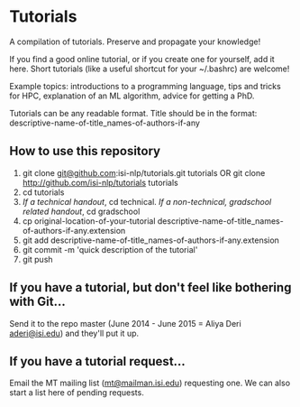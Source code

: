 Tutorials
========

A compilation of tutorials. Preserve and propagate your knowledge!

If you find a good online tutorial, or if you create one for yourself, add it here.
Short tutorials (like a useful shortcut for your ~/.bashrc) are welcome!

Example topics: introductions to a programming language, tips and tricks for HPC, explanation of an ML algorithm, advice for getting a PhD.

Tutorials can be any readable format. Title should be in the format: descriptive-name-of-title_names-of-authors-if-any


How to use this repository
--------------------------

1. git clone git@github.com:isi-nlp/tutorials.git tutorials   OR   git clone http://github.com/isi-nlp/tutorials tutorials
2. cd tutorials
3. *If a technical handout*, cd technical. *If a non-technical, gradschool related handout*, cd gradschool
4. cp original-location-of-your-tutorial descriptive-name-of-title_names-of-authors-if-any.extension
5. git add  descriptive-name-of-title_names-of-authors-if-any.extension
6. git commit -m 'quick description of the tutorial'
7. git push

If you have a tutorial, but don't feel like bothering with Git...
---------------------

Send it to the repo master (June 2014 - June 2015 = Aliya Deri aderi@isi.edu) and they'll put it up.

If you have a tutorial request...
---------------------

Email the MT mailing list (mt@mailman.isi.edu) requesting one.
We can also start a list here of pending requests.

